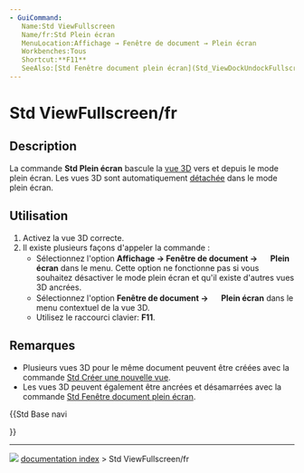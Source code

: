```yaml
---
- GuiCommand:
   Name:Std ViewFullscreen
   Name/fr:Std Plein écran
   MenuLocation:Affichage → Fenêtre de document → Plein écran
   Workbenches:Tous
   Shortcut:**F11**
   SeeAlso:[Std Fenêtre document plein écran](Std_ViewDockUndockFullscreen/fr.md), [Std Plein écran principal](Std_MainFullscreen/fr.md)
---
```


# Std ViewFullscreen/fr

## Description

La commande **Std Plein écran** bascule la [vue 3D](3D_view/fr.md) vers et depuis le mode plein écran. Les vues 3D sont automatiquement [détachée](Std_ViewDockUndockFullscreen/fr.md) dans le mode plein écran.



## Utilisation

1.  Activez la vue 3D correcte.
2.  Il existe plusieurs façons d\'appeler la commande :
    -   Sélectionnez l\'option **Affichage → Fenêtre de document → <img src="images/Std_ViewFullscreen.svg" width=16px> Plein écran** dans le menu. Cette option ne fonctionne pas si vous souhaitez désactiver le mode plein écran et qu\'il existe d\'autres vues 3D ancrées.
    -   Sélectionnez l\'option **Fenêtre de document → <img src="images/Std_ViewFullscreen.svg" width=16px> Plein écran** dans le menu contextuel de la vue 3D.
    -   Utilisez le raccourci clavier: **F11**.



## Remarques

-   Plusieurs vues 3D pour le même document peuvent être créées avec la commande [ Std Créer une nouvelle vue](Std_ViewCreate/fr.md).
-   Les vues 3D peuvent également être ancrées et désamarrées avec la commande [Std Fenêtre document plein écran](Std_ViewDockUndockFullscreen/fr.md).





{{Std Base navi

}}



---
![](images/Button_right.svg) [documentation index](../README.md) > Std ViewFullscreen/fr
